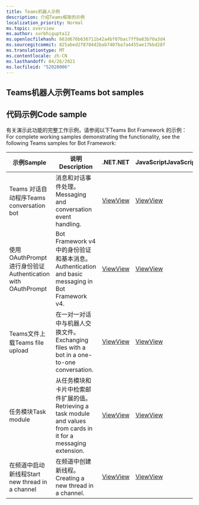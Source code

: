 ```yaml
---
title: Teams机器人示例
description: 介绍Teams框架的示例
localization_priority: Normal
ms.topic: overview
ms.author: surbhigupta12
ms.openlocfilehash: 663d676b636711b42a4bf07bac7ff9a83b70a3d4
ms.sourcegitcommit: 825abed2f8784d2bab7407ba7a4455ae17bbd28f
ms.translationtype: MT
ms.contentlocale: zh-CN
ms.lasthandoff: 04/26/2021
ms.locfileid: "52020006"
---
```

## <a name="teams-bot-samples"></a><span data-ttu-id="93e4c-103">Teams机器人示例</span><span class="sxs-lookup"><span data-stu-id="93e4c-103">Teams bot samples</span></span>

## <a name="code-sample"></a><span data-ttu-id="93e4c-104">代码示例</span><span class="sxs-lookup"><span data-stu-id="93e4c-104">Code sample</span></span>

<span data-ttu-id="93e4c-105">有关演示此功能的完整工作示例，请参阅以下Teams Bot Framework 的示例：</span><span class="sxs-lookup"><span data-stu-id="93e4c-105">For complete working samples demonstrating the functionality, see the following Teams samples for Bot Framework:</span></span>

| <span data-ttu-id="93e4c-106">**示例**</span><span class="sxs-lookup"><span data-stu-id="93e4c-106">**Sample**</span></span> | <span data-ttu-id="93e4c-107">**说明**</span><span class="sxs-lookup"><span data-stu-id="93e4c-107">**Description**</span></span> | <span data-ttu-id="93e4c-108">**.NET**</span><span class="sxs-lookup"><span data-stu-id="93e4c-108">**.NET**</span></span> | <span data-ttu-id="93e4c-109">**JavaScript**</span><span class="sxs-lookup"><span data-stu-id="93e4c-109">**JavaScript**</span></span> | <span data-ttu-id="93e4c-110">**Python**</span><span class="sxs-lookup"><span data-stu-id="93e4c-110">**Python**</span></span> |
|--------|------------- |---|---|---|
| <span data-ttu-id="93e4c-111">Teams 对话自动程序</span><span class="sxs-lookup"><span data-stu-id="93e4c-111">Teams conversation bot</span></span> | <span data-ttu-id="93e4c-112">消息和对话事件处理。</span><span class="sxs-lookup"><span data-stu-id="93e4c-112">Messaging and conversation event handling.</span></span> | [<span data-ttu-id="93e4c-113">View</span><span class="sxs-lookup"><span data-stu-id="93e4c-113">View</span></span>](https://github.com/microsoft/BotBuilder-Samples/tree/master/samples/csharp_dotnetcore/57.teams-conversation-bot)| [<span data-ttu-id="93e4c-114">View</span><span class="sxs-lookup"><span data-stu-id="93e4c-114">View</span></span>](https://github.com/microsoft/BotBuilder-Samples/tree/master/samples/javascript_nodejs/57.teams-conversation-bot)| [<span data-ttu-id="93e4c-115">View</span><span class="sxs-lookup"><span data-stu-id="93e4c-115">View</span></span>](https://github.com/microsoft/BotBuilder-Samples/tree/master/samples/python/57.teams-conversation-bot) |
| <span data-ttu-id="93e4c-116">使用 OAuthPrompt 进行身份验证</span><span class="sxs-lookup"><span data-stu-id="93e4c-116">Authentication with OAuthPrompt</span></span>| <span data-ttu-id="93e4c-117">Bot Framework v4 中的身份验证和基本消息。</span><span class="sxs-lookup"><span data-stu-id="93e4c-117">Authentication and basic messaging in Bot Framework v4.</span></span> | [<span data-ttu-id="93e4c-118">View</span><span class="sxs-lookup"><span data-stu-id="93e4c-118">View</span></span>](https://github.com/microsoft/BotBuilder-Samples/tree/master/samples/csharp_dotnetcore/46.teams-auth)| [<span data-ttu-id="93e4c-119">View</span><span class="sxs-lookup"><span data-stu-id="93e4c-119">View</span></span>](https://github.com/microsoft/BotBuilder-Samples/tree/master/samples/javascript_nodejs/46.teams-auth)| [<span data-ttu-id="93e4c-120">View</span><span class="sxs-lookup"><span data-stu-id="93e4c-120">View</span></span>](https://github.com/microsoft/BotBuilder-Samples/tree/master/samples/python/46.teams-auth) |
|<span data-ttu-id="93e4c-121">Teams文件上载</span><span class="sxs-lookup"><span data-stu-id="93e4c-121">Teams file upload</span></span> | <span data-ttu-id="93e4c-122">在一对一对话中与机器人交换文件。</span><span class="sxs-lookup"><span data-stu-id="93e4c-122">Exchanging files with a bot in a one-to-one conversation.</span></span> | [<span data-ttu-id="93e4c-123">View</span><span class="sxs-lookup"><span data-stu-id="93e4c-123">View</span></span>](https://github.com/microsoft/BotBuilder-Samples/tree/master/samples/csharp_dotnetcore/56.teams-file-upload) | [<span data-ttu-id="93e4c-124">View</span><span class="sxs-lookup"><span data-stu-id="93e4c-124">View</span></span>](https://github.com/microsoft/BotBuilder-Samples/tree/master/samples/javascript_nodejs/56.teams-file-upload) | [<span data-ttu-id="93e4c-125">View</span><span class="sxs-lookup"><span data-stu-id="93e4c-125">View</span></span>](https://github.com/microsoft/BotBuilder-Samples/tree/master/samples/python/56.teams-file-upload) |
| <span data-ttu-id="93e4c-126">任务模块</span><span class="sxs-lookup"><span data-stu-id="93e4c-126">Task module</span></span> | <span data-ttu-id="93e4c-127">从任务模块和卡片中检索邮件扩展的值。</span><span class="sxs-lookup"><span data-stu-id="93e4c-127">Retrieving a task module and values from cards in it for a messaging extension.</span></span> | [<span data-ttu-id="93e4c-128">View</span><span class="sxs-lookup"><span data-stu-id="93e4c-128">View</span></span>](https://github.com/microsoft/BotBuilder-Samples/tree/main/samples/csharp_dotnetcore/54.teams-task-module) | [<span data-ttu-id="93e4c-129">View</span><span class="sxs-lookup"><span data-stu-id="93e4c-129">View</span></span>](https://github.com/microsoft/BotBuilder-Samples/tree/main/samples/javascript_nodejs/54.teams-task-module) | [<span data-ttu-id="93e4c-130">View</span><span class="sxs-lookup"><span data-stu-id="93e4c-130">View</span></span>](https://github.com/microsoft/BotBuilder-Samples/tree/main/samples/python/54.teams-task-module) |
| <span data-ttu-id="93e4c-131">在频道中启动新线程</span><span class="sxs-lookup"><span data-stu-id="93e4c-131">Start new thread in a channel</span></span> | <span data-ttu-id="93e4c-132">在频道中创建新线程。</span><span class="sxs-lookup"><span data-stu-id="93e4c-132">Creating a new thread in a channel.</span></span> | [<span data-ttu-id="93e4c-133">View</span><span class="sxs-lookup"><span data-stu-id="93e4c-133">View</span></span>](https://github.com/microsoft/BotBuilder-Samples/tree/main/samples/csharp_dotnetcore/58.teams-start-new-thread-in-channel) | [<span data-ttu-id="93e4c-134">View</span><span class="sxs-lookup"><span data-stu-id="93e4c-134">View</span></span>](https://github.com/microsoft/BotBuilder-Samples/tree/main/samples/javascript_nodejs/58.teams-start-new-thread-in-channel) | [<span data-ttu-id="93e4c-135">View</span><span class="sxs-lookup"><span data-stu-id="93e4c-135">View</span></span>](https://github.com/microsoft/BotBuilder-Samples/tree/main/samples/python/58.teams-start-thread-in-channel) |
